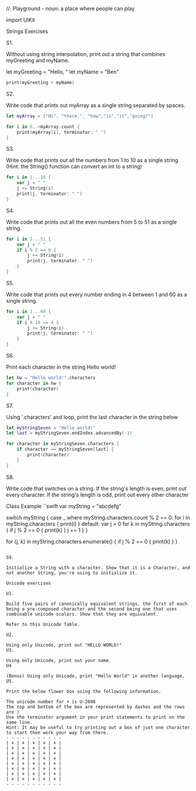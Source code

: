 //: Playground - noun: a place where people can play

import UIKit

Strings Exercises

S1.

Without using string interpolation, print out a string that combines myGreeting and myName.

let myGreeting = "Hello, "
let myName = "Ben"

```swift
print(myGreeting + myName)
```

S2.

Write code that prints out myArray as a single string separated by spaces.

```swift
let myArray = ["Hi", "there,", "how","is","it","going?"]

for i in 0..<myArray.count {
    print(myArray[i], terminator: " ")
}
```

S3.

Write code that prints out all the numbers from 1 to 10 as a single string. (Hint: the String() function can convert an int to a string)

```swift
for i in 1...10 {
    var j = " "
    j += String(i)
    print(j, terminator: " ")
}
```

S4.

Write code that prints out all the even numbers from 5 to 51 as a single string.

```swift
for i in 5...51 {
    var j = " "
    if i % 2 == 0 {
        j += String(i)
        print(j, terminator: " ")
    }
}
```

S5.

Write code that prints out every number ending in 4 between 1 and 60 as a single string.

```swift
for i in 1...60 {
    var j = " "
    if i % 10 == 4 {
        j += String(i)
        print(j, terminator: " ")
    }
}
```

S6.

Print each character in the string Hello world!

```swift
let hw = "Hello world!".characters
for character in hw {
    print(character)
}
```

S7.

Using '.characters' and loop, print the last character in the string below

```swift
let myStringSeven = "Hello world!"
let last = myStringSeven.endIndex.advancedBy(-1)

for character in myStringSeven.characters {
    if character == myStringSeven[last] {
        print(character)
    }
}
```

S8.

Write code that switches on a string. If the string's length is even, print out every character. If the string's length is odd, print out every other character

Class Example
``swift
var myString = "abcdefg"

switch myString {
    case _ where myString.characters.count % 2 == 0:
        for i in myString.characters {
            print(i)
        }
    default:
        var j = 0
        for k in myString.characters {
            if j % 2 == 0 {
                print(k)
            }
            j += 1
        }
    }

for (j, k) in myString.characters.enumerate() {
    if j % 2 == 0 {
        print(k)
    }
}
```

S9.

Initialize a String with a character. Show that it is a Character, and not another String, you're using to initialize it.

Unicode exercises

U1.

Build five pairs of canonically equivalent strings, the first of each being a pre-composed character and the second being one that uses combinable unicode scalars. Show that they are equivalent.

Refer to this Unicode Table.

U2.

Using only Unicode, print out "HELLO WORLD!"
U3.

Using only Unicode, print out your name.
U4

(Bonus) Using only Unicode, print "Hello World" in another language.
U5.

Print the below flower box using the following information.

The unicode number for ⚘ is U-2698
The top and bottom of the box are represented by dashes and the rows are |
Use the terminator argument in your print statements to print on the same line.
Hint: It may be useful to try printing out a box of just one character to start then work your way from there.
- - - - - - - - - - -
| ⚘ | ⚘ | ⚘ | ⚘ | ⚘ |
| ⚘ | ⚘ | ⚘ | ⚘ | ⚘ |
| ⚘ | ⚘ | ⚘ | ⚘ | ⚘ |
| ⚘ | ⚘ | ⚘ | ⚘ | ⚘ |
| ⚘ | ⚘ | ⚘ | ⚘ | ⚘ |
| ⚘ | ⚘ | ⚘ | ⚘ | ⚘ |
| ⚘ | ⚘ | ⚘ | ⚘ | ⚘ |
| ⚘ | ⚘ | ⚘ | ⚘ | ⚘ |
- - - - - - - - - - -
